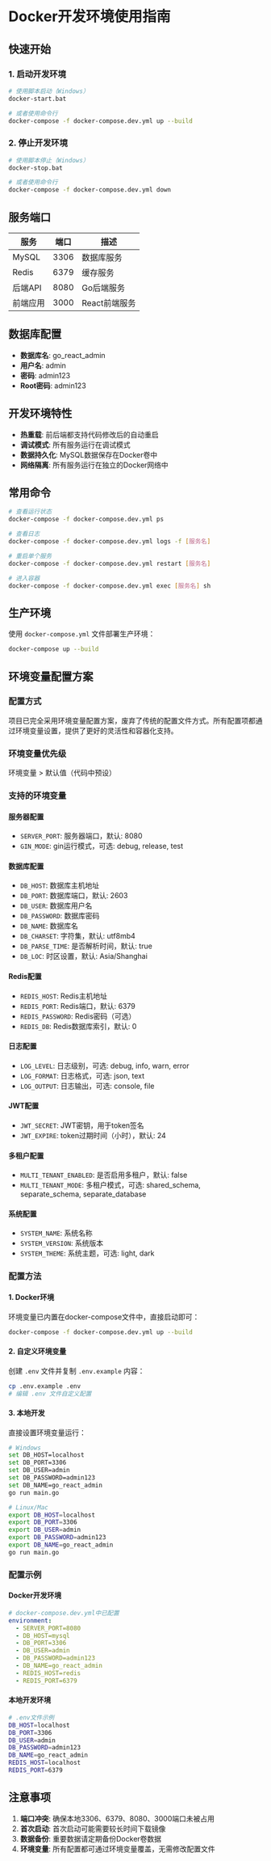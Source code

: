 # Docker开发环境使用指南

## 快速开始

### 1. 启动开发环境
```bash
# 使用脚本启动（Windows）
docker-start.bat

# 或者使用命令行
docker-compose -f docker-compose.dev.yml up --build
```

### 2. 停止开发环境
```bash
# 使用脚本停止（Windows）
docker-stop.bat

# 或者使用命令行
docker-compose -f docker-compose.dev.yml down
```

## 服务端口

| 服务 | 端口 | 描述 |
|------|------|------|
| MySQL | 3306 | 数据库服务 |
| Redis | 6379 | 缓存服务 |
| 后端API | 8080 | Go后端服务 |
| 前端应用 | 3000 | React前端服务 |

## 数据库配置

- **数据库名**: go_react_admin
- **用户名**: admin
- **密码**: admin123
- **Root密码**: admin123

## 开发环境特性

- **热重载**: 前后端都支持代码修改后的自动重启
- **调试模式**: 所有服务运行在调试模式
- **数据持久化**: MySQL数据保存在Docker卷中
- **网络隔离**: 所有服务运行在独立的Docker网络中

## 常用命令

```bash
# 查看运行状态
docker-compose -f docker-compose.dev.yml ps

# 查看日志
docker-compose -f docker-compose.dev.yml logs -f [服务名]

# 重启单个服务
docker-compose -f docker-compose.dev.yml restart [服务名]

# 进入容器
docker-compose -f docker-compose.dev.yml exec [服务名] sh
```

## 生产环境

使用 `docker-compose.yml` 文件部署生产环境：

```bash
docker-compose up --build
```

## 环境变量配置方案

### 配置方式
项目已完全采用环境变量配置方案，废弃了传统的配置文件方式。所有配置项都通过环境变量设置，提供了更好的灵活性和容器化支持。

### 环境变量优先级
环境变量 > 默认值（代码中预设）

### 支持的环境变量

#### 服务器配置
- `SERVER_PORT`: 服务器端口，默认: 8080
- `GIN_MODE`: gin运行模式，可选: debug, release, test

#### 数据库配置
- `DB_HOST`: 数据库主机地址
- `DB_PORT`: 数据库端口，默认: 2603
- `DB_USER`: 数据库用户名
- `DB_PASSWORD`: 数据库密码
- `DB_NAME`: 数据库名
- `DB_CHARSET`: 字符集，默认: utf8mb4
- `DB_PARSE_TIME`: 是否解析时间，默认: true
- `DB_LOC`: 时区设置，默认: Asia/Shanghai

#### Redis配置
- `REDIS_HOST`: Redis主机地址
- `REDIS_PORT`: Redis端口，默认: 6379
- `REDIS_PASSWORD`: Redis密码（可选）
- `REDIS_DB`: Redis数据库索引，默认: 0

#### 日志配置
- `LOG_LEVEL`: 日志级别，可选: debug, info, warn, error
- `LOG_FORMAT`: 日志格式，可选: json, text
- `LOG_OUTPUT`: 日志输出，可选: console, file

#### JWT配置
- `JWT_SECRET`: JWT密钥，用于token签名
- `JWT_EXPIRE`: token过期时间（小时），默认: 24

#### 多租户配置
- `MULTI_TENANT_ENABLED`: 是否启用多租户，默认: false
- `MULTI_TENANT_MODE`: 多租户模式，可选: shared_schema, separate_schema, separate_database

#### 系统配置
- `SYSTEM_NAME`: 系统名称
- `SYSTEM_VERSION`: 系统版本
- `SYSTEM_THEME`: 系统主题，可选: light, dark

### 配置方法

#### 1. Docker环境
环境变量已内置在docker-compose文件中，直接启动即可：
```bash
docker-compose -f docker-compose.dev.yml up --build
```

#### 2. 自定义环境变量
创建 `.env` 文件并复制 `.env.example` 内容：
```bash
cp .env.example .env
# 编辑 .env 文件自定义配置
```

#### 3. 本地开发
直接设置环境变量运行：
```bash
# Windows
set DB_HOST=localhost
set DB_PORT=3306
set DB_USER=admin
set DB_PASSWORD=admin123
set DB_NAME=go_react_admin
go run main.go

# Linux/Mac
export DB_HOST=localhost
export DB_PORT=3306
export DB_USER=admin
export DB_PASSWORD=admin123
export DB_NAME=go_react_admin
go run main.go
```

### 配置示例

#### Docker开发环境
```yaml
# docker-compose.dev.yml中已配置
environment:
  - SERVER_PORT=8080
  - DB_HOST=mysql
  - DB_PORT=3306
  - DB_USER=admin
  - DB_PASSWORD=admin123
  - DB_NAME=go_react_admin
  - REDIS_HOST=redis
  - REDIS_PORT=6379
```

#### 本地开发环境
```bash
# .env文件示例
DB_HOST=localhost
DB_PORT=3306
DB_USER=admin
DB_PASSWORD=admin123
DB_NAME=go_react_admin
REDIS_HOST=localhost
REDIS_PORT=6379
```

## 注意事项

1. **端口冲突**: 确保本地3306、6379、8080、3000端口未被占用
2. **首次启动**: 首次启动可能需要较长时间下载镜像
3. **数据备份**: 重要数据请定期备份Docker卷数据
4. **环境变量**: 所有配置都可通过环境变量覆盖，无需修改配置文件